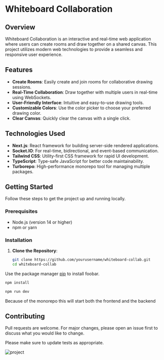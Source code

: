 # Whiteboard Collaboration

## Overview

Whiteboard Collaboration is an interactive and real-time web application where users can create rooms and draw together on a shared canvas. This project utilizes modern web technologies to provide a seamless and responsive user experience.

## Features

- **Create Rooms**: Easily create and join rooms for collaborative drawing sessions.
- **Real-Time Collaboration**: Draw together with multiple users in real-time using WebSockets.
- **User-Friendly Interface**: Intuitive and easy-to-use drawing tools.
- **Customizable Colors**: Use the color picker to choose your preferred drawing color.
- **Clear Canvas**: Quickly clear the canvas with a single click.

## Technologies Used

- **Next.js**: React framework for building server-side rendered applications.
- **Socket.IO**: For real-time, bidirectional, and event-based communication.
- **Tailwind CSS**: Utility-first CSS framework for rapid UI development.
- **TypeScript**: Type-safe JavaScript for better code maintainability.
- **Turborepo**: High-performance monorepo tool for managing multiple packages.

## Getting Started

Follow these steps to get the project up and running locally.

### Prerequisites

- Node.js (version 14 or higher)
- npm or yarn

### Installation

1. **Clone the Repository**:

   ```bash
   git clone https://github.com/yourusername/whiteboard-collab.git
   cd whiteboard-collab

Use the package manager [pip](https://pip.pypa.io/en/stable/) to install foobar.

```bash
npm install
```
```bash
npm run dev
```
Because of the monorepo this will start both the frontend and the backend
## Contributing

Pull requests are welcome. For major changes, please open an issue first
to discuss what you would like to change.

Please make sure to update tests as appropriate.


![project](https://github.com/ayushkumarTomar/WhiteBoard-Collab/assets/86000647/c72b5d89-0c73-409e-b948-4c12c85b669c)


